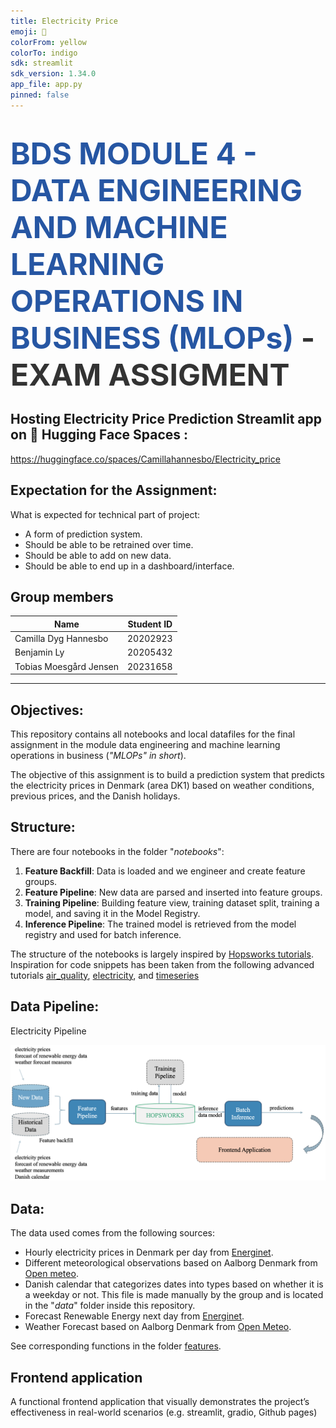 ```yaml
---
title: Electricity Price
emoji: 🦀
colorFrom: yellow
colorTo: indigo
sdk: streamlit
sdk_version: 1.34.0
app_file: app.py
pinned: false
---
```


# <span style="font-width:bold; font-size: 3rem; color:#2656a3;">**BDS MODULE 4 - DATA ENGINEERING AND MACHINE LEARNING OPERATIONS IN BUSINESS (MLOPs)** </span> <span style="font-width:bold; font-size: 3rem; color:#333;">- EXAM ASSIGMENT</span>

## Hosting Electricity Price Prediction Streamlit app on 🤗 Hugging Face Spaces :
https://huggingface.co/spaces/Camillahannesbo/Electricity_price

## Expectation for the Assignment:
What is expected for technical part of project:

-	A form of prediction system. 
-	Should be able to be retrained over time.
-	Should be able to add on new data.
-	Should be able to end up in a dashboard/interface.

## Group members
| Name                     | Student ID |
|--------------------------|------------|
| Camilla Dyg Hannesbo     | 20202923   |
| Benjamin Ly              | 20205432   |
| Tobias Moesgård Jensen   | 20231658   |

---

## Objectives:
This repository contains all notebooks and local datafiles for the final assignment in the module data engineering and machine learning operations in business (*"MLOPs" in short*).

The objective of this assignment is to build a prediction system that predicts the electricity prices in Denmark (area DK1) based on weather conditions, previous prices, and the Danish holidays.

## Structure:
There are four notebooks in the folder "*notebooks*":

1. **Feature Backfill**: Data is loaded and we engineer and create feature groups.
2. **Feature Pipeline**: New data are parsed and inserted into feature groups.
3. **Training Pipeline**: Building feature view,  training dataset split, training a model, and saving it in the Model Registry.
4. **Inference Pipeline**: The trained model is retrieved from the model registry and used for batch inference.

The structure of the notebooks is largely inspired by [Hopsworks tutorials](https://github.com/logicalclocks/hopsworks-tutorials).
Inspiration for code snippets has been taken from the following advanced tutorials [air_quality](https://github.com/logicalclocks/hopsworks-tutorials/tree/master/advanced_tutorials/air_quality), [electricity](https://github.com/logicalclocks/hopsworks-tutorials/tree/master/advanced_tutorials/electricity), and [timeseries](https://github.com/logicalclocks/hopsworks-tutorials/tree/master/advanced_tutorials/timeseries)

## Data Pipeline:
Electricity Pipeline

![electricity_pipeline.png](images/electricity_pipeline.png)

## Data:
The data used comes from the following sources:

- Hourly electricity prices in Denmark per day from [Energinet](https://www.energidataservice.dk).
- Different meteorological observations based on Aalborg Denmark from [Open meteo](https://www.open-meteo.com).
- Danish calendar that categorizes dates into types based on whether it is a weekday or not. This file is made manually by the group and is located in the "*data*" folder inside this repository.
- Forecast Renewable Energy next day from [Energinet](https://www.energidataservice.dk).
- Weather Forecast based on Aalborg Denmark from [Open Meteo](https://www.open-meteo.com).

See corresponding functions in the folder [features](https://github.com/Camillahannesbo/MLOPs-Assignment-/tree/main/features).

## Frontend application
A functional frontend application that visually demonstrates the project’s effectiveness in real-world scenarios (e.g. streamlit, gradio, Github pages)